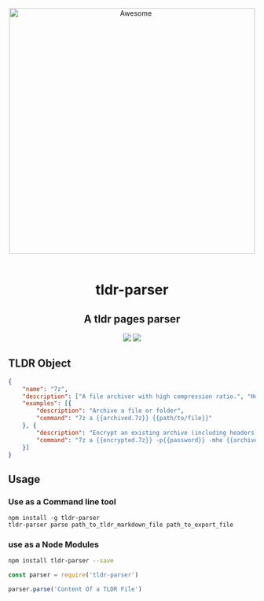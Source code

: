 <div align="center">
    	<img width="500"  src="https://ws4.sinaimg.cn/large/006tNc79ly1fzvgvf24j1j30p00anq2x.jpg" alt="Awesome">
        <br>
	    <br>
        <h1>tldr-parser</h1>
        <h2>A tldr pages parser</h2>
        <p> <img src="https://img.shields.io/travis/com/bestony/tldr-parser.svg?style=popout-square"> <img src="https://img.shields.io/appveyor/ci/bestony/tldr-parser.svg?style=popout-square">
    </p>
</div>


## TLDR Object

```json
{
    "name": "7z",
    "description": ["A file archiver with high compression ratio.", "Homepage: <https://www.7-zip.org/>."],
    "examples": [{
        "description": "Archive a file or folder",
        "command": "7z a {{archived.7z}} {{path/to/file}}"
    }, {
        "description": "Encrypt an existing archive (including headers)",
        "command": "7z a {{encrypted.7z}} -p{{password}} -mhe {{archived.7z}}"
    }]
}
```

## Usage

### Use as a Command line tool

```
npm install -g tldr-parser
tldr-parser parse path_to_tldr_markdown_file path_to_export_file
```


### use as a Node Modules

```bash
npm install tldr-parser --save
```

```javascript
const parser = require('tldr-parser')

parser.parse('Content Of a TLDR File')
```

